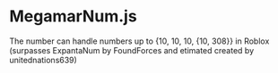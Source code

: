 # MegamarNum.js
The number can handle numbers up to {10, 10, 10, {10, 308}} in Roblox (surpasses ExpantaNum by FoundForces and etimated created by unitednations639)
